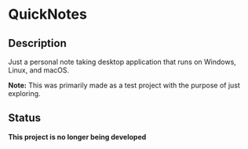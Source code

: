 # QuickNotes

## Description

Just a personal note taking desktop application that runs on Windows, Linux, and macOS.

**Note:** This was primarily made as a test project with the purpose of just exploring.

## Status

**This project is no longer being developed**
